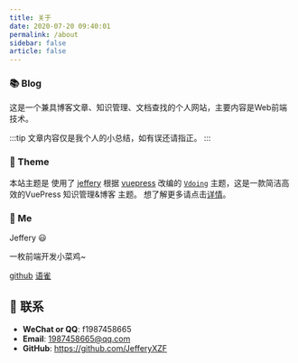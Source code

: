 ```yaml
---
title: 关于
date: 2020-07-20 09:40:01
permalink: /about
sidebar: false
article: false
---
```


### 📚 Blog

这是一个兼具博客文章、知识管理、文档查找的个人网站，主要内容是Web前端技术。

:::tip
文章内容仅是我个人的小总结，如有误还请指正。
:::

### 🎨 Theme
本站主题是 使用了 [jeffery](https://github.com/JefferyXZF) 根据 [vuepress](https://vuepress.vuejs.org/zh/) 改编的 [`Vdoing`](https://github.com/JefferyXZF/vuepress-theme-vdoing) 主题，这是一款简洁高效的VuePress 知识管理&博客 主题。 想了解更多请点击[详情](https://github.com/JefferyXZF/vuepress-theme-vdoing)。


### 🐼 Me

Jeffery 😃

一枚前端开发小菜鸡~ 

[github](https://github.com/JefferyXZF)    [语雀](https://www.yuque.com/miluluyo)


## :email: 联系

- **WeChat or QQ**: <a :href="qqUrl" class='qq'>f1987458665</a>
- **Email**:  <a href="mailto:1987458665@qq.com">1987458665@qq.com</a>
- **GitHub**: <https://github.com/JefferyXZF>


<script>
  export default {
    data(){
      return {
        qqUrl: 'tencent://message/?uin=978761587&Site=&Menu=yes' 
      }
    },
    mounted(){
      const flag =  navigator.userAgent.match(/(phone|pad|pod|iPhone|iPod|ios|iPad|Android|Mobile|BlackBerry|IEMobile|MQQBrowser|JUC|Fennec|wOSBrowser|BrowserNG|WebOS|Symbian|Windows Phone)/i);
      if(flag){
        this.qqUrl = 'mqqwpa://im/chat?chat_type=wpa&uin=978761587&version=1&src_type=web&web_src=oicqzone.com'
      }
    }
  }
</script>         